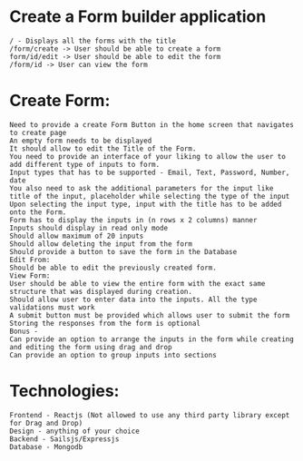 # Create a Form builder application

    / - Displays all the forms with the title
    /form/create -> User should be able to create a form
    form/id/edit -> User should be able to edit the form
    /form/id -> User can view the form

# Create Form:

    Need to provide a create Form Button in the home screen that navigates to create page
    An empty form needs to be displayed
    It should allow to edit the Title of the Form.
    You need to provide an interface of your liking to allow the user to add different type of inputs to form.
    Input types that has to be supported - Email, Text, Password, Number, date
    You also need to ask the additional parameters for the input like title of the input, placeholder while selecting the type of the input
    Upon selecting the input type, input with the title has to be added onto the Form.
    Form has to display the inputs in (n rows x 2 columns) manner
    Inputs should display in read only mode
    Should allow maximum of 20 inputs
    Should allow deleting the input from the form
    Should provide a button to save the form in the Database
    Edit From:
    Should be able to edit the previously created form.
    View Form:
    User should be able to view the entire form with the exact same structure that was displayed during creation.
    Should allow user to enter data into the inputs. All the type validations must work
    A submit button must be provided which allows user to submit the form
    Storing the responses from the form is optional
    Bonus -
    Can provide an option to arrange the inputs in the form while creating and editing the form using drag and drop
    Can provide an option to group inputs into sections

# Technologies:
    Frontend - Reactjs (Not allowed to use any third party library except for Drag and Drop)
    Design - anything of your choice
    Backend - Sailsjs/Expressjs
    Database - Mongodb